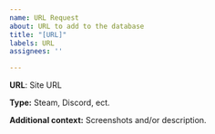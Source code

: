 ```yaml
---
name: URL Request
about: URL to add to the database
title: "[URL]"
labels: URL
assignees: ''

---
```


**URL**: Site URL

**Type:** Steam, Discord, ect.

**Additional context:**
Screenshots and/or description.
